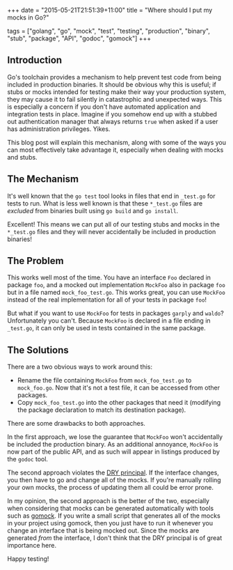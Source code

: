 +++
date = "2015-05-21T21:51:39+11:00"
title = "Where should I put my mocks in Go?"

tags = ["golang", "go", "mock", "test", "testing", "production", "binary", "stub", "package", "API", "godoc", "gomock"]
+++


## Introduction

Go's toolchain provides a mechanism to help prevent test code from being
included in production binaries. It should be obvious why this is useful; if
stubs or mocks intended for testing make their way your production system, they
may cause it to fail silently in catastrophic and unexpected ways. This is
especially a concern if you don't have automated application and integration
tests in place. Imagine if you somehow end up with a stubbed out authentication
manager that always returns `true` when asked if a user has administration
privileges. Yikes.

This blog post will explain this mechanism, along with some of the ways you can
most effectively take advantage it, especially when dealing with mocks and
stubs.

## The Mechanism

It's well known that the `go test` tool looks in files that end in `_test.go`
for tests to run. What is less well known is that these `*_test.go` files are
_excluded_ from binaries built using `go build` and `go install`.

Excellent! This means we can put all of our testing stubs and mocks in the
`*_test.go` files and they will never accidentally be included in production
binaries!

## The Problem

This works well most of the time. You have an interface `Foo` declared in
package `foo`, and a mocked out implementation `MockFoo` also in package `foo`
but in a file named `mock_foo_test.go`. This works great, you can use `MockFoo`
instead of the real implementation for all of your tests in package `foo`!

But what if you want to use `MockFoo` for tests in packages `garply` and
`waldo`? Unfortunately you can't. Because `MockFoo` is declared in a file
ending in `_test.go`, it can only be used in tests contained in the same
package.

## The Solutions

There are a two obvious ways to work around this:

* Rename the file containing `MockFoo` from `mock_foo_test.go` to
  `mock_foo.go`. Now that it's not a test file, it can be accessed from other
packages.
* Copy `mock_foo_test.go` into the other packages that need it (modifying the
  package declaration to match its destination package).

There are some drawbacks to both approaches.

In the first approach, we lose the guarantee that `MockFoo` won't accidentally
be included the production binary.  As an additional annoyance, `MockFoo` is
now part of the public API, and as such will appear in listings produced by the
`godoc` tool.

The second approach violates the [DRY
principal](http://c2.com/cgi/wiki?DontRepeatYourself). If the interface
changes, you then have to go and change all of the mocks. If you're manually
rolling your own mocks, the process of updating them all could be error prone.

In my opinion, the second approach is the better of the two, especially when
considering that mocks can be generated automatically with tools such as
[gomock](https://code.google.com/p/gomock/). If you write a small script that
generates all of the mocks in your project using gomock, then you just have to
run it whenever you change an interface that is being mocked out. Since the
mocks are generated _from_ the interface, I don't think that the DRY principal
is of great importance here.

Happy testing!
